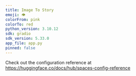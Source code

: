 ```yaml
---
title: Image To Story
emoji: 👁
colorFrom: pink
colorTo: red
python_version: 3.10.12
sdk: gradio
sdk_version: 5.33.0
app_file: app.py
pinned: false
---
```


Check out the configuration reference at https://huggingface.co/docs/hub/spaces-config-reference